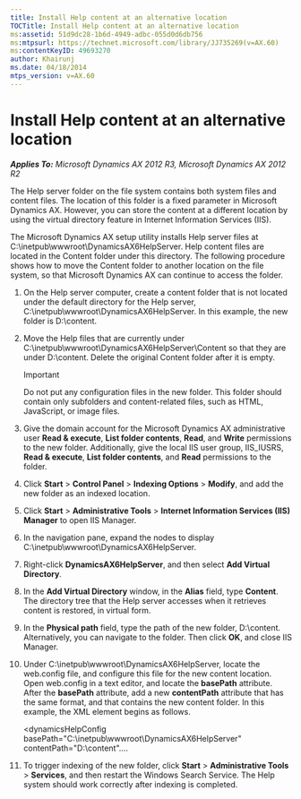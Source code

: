 ```yaml
---
title: Install Help content at an alternative location
TOCTitle: Install Help content at an alternative location
ms:assetid: 51d9dc28-1b6d-4949-adbc-055d0d6db756
ms:mtpsurl: https://technet.microsoft.com/library/JJ735269(v=AX.60)
ms:contentKeyID: 49693270
author: Khairunj
ms.date: 04/18/2014
mtps_version: v=AX.60
---
```


# Install Help content at an alternative location 


_**Applies To:** Microsoft Dynamics AX 2012 R3, Microsoft Dynamics AX 2012 R2_

The Help server folder on the file system contains both system files and content files. The location of this folder is a fixed parameter in Microsoft Dynamics AX. However, you can store the content at a different location by using the virtual directory feature in Internet Information Services (IIS).

The Microsoft Dynamics AX setup utility installs Help server files at C:\\inetpub\\wwwroot\\DynamicsAX6HelpServer. Help content files are located in the Content folder under this directory. The following procedure shows how to move the Content folder to another location on the file system, so that Microsoft Dynamics AX can continue to access the folder.

1.  On the Help server computer, create a content folder that is not located under the default directory for the Help server, C:\\inetpub\\wwwroot\\DynamicsAX6HelpServer. In this example, the new folder is D:\\content.

2.  Move the Help files that are currently under C:\\inetpub\\wwwroot\\DynamicsAX6HelpServer\\Content so that they are under D:\\content. Delete the original Content folder after it is empty.
    

    > [!IMPORTANT]
    > <P>Do not put any configuration files in the new folder. This folder should contain only subfolders and content-related files, such as HTML, JavaScript, or image files.</P>



3.  Give the domain account for the Microsoft Dynamics AX administrative user **Read & execute**, **List folder contents**, **Read**, and **Write** permissions to the new folder. Additionally, give the local IIS user group, IIS\_IUSRS, **Read & execute**, **List folder contents**, and **Read** permissions to the folder.

4.  Click **Start** \> **Control Panel** \> **Indexing Options** \> **Modify**, and add the new folder as an indexed location.

5.  Click **Start** \> **Administrative Tools** \> **Internet Information Services (IIS) Manager** to open IIS Manager.

6.  In the navigation pane, expand the nodes to display C:\\inetpub\\wwwroot\\DynamicsAX6HelpServer.

7.  Right-click **DynamicsAX6HelpServer**, and then select **Add Virtual Directory**.

8.  In the **Add Virtual Directory** window, in the **Alias** field, type **Content**. The directory tree that the Help server accesses when it retrieves content is restored, in virtual form.

9.  In the **Physical path** field, type the path of the new folder, D:\\content. Alternatively, you can navigate to the folder. Then click **OK**, and close IIS Manager.

10. Under C:\\inetpub\\wwwroot\\DynamicsAX6HelpServer, locate the web.config file, and configure this file for the new content location. Open web.config in a text editor, and locate the **basePath** attribute. After the **basePath** attribute, add a new **contentPath** attribute that has the same format, and that contains the new content folder. In this example, the XML element begins as follows.
    
    \<dynamicsHelpConfig basePath="C:\\inetpub\\wwwroot\\DynamicsAX6HelpServer" contentPath="D:\\content"....

11. To trigger indexing of the new folder, click **Start** \> **Administrative Tools** \> **Services**, and then restart the Windows Search Service. The Help system should work correctly after indexing is completed.

  


